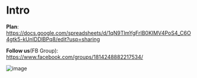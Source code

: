 # Intro

**Plan**: https://docs.google.com/spreadsheets/d/1qN9TlmYgFrIB0KIMV4PoS4_C6O4gtk5-kUnIDDlBPq8/edit?usp=sharing

**Follow us**(FB Group): https://www.facebook.com/groups/1814248882217534/


![image](https://user-images.githubusercontent.com/24622526/127086601-9a43f23b-2285-4bf9-86d4-66dbe1d6d6ae.png)
